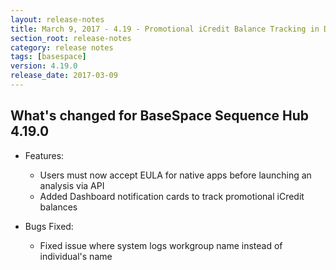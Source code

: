 ```yaml
---
layout: release-notes
title: March 9, 2017 - 4.19 - Promotional iCredit Balance Tracking in Dashboard
section_root: release-notes
category: release notes
tags: [basespace]
version: 4.19.0
release_date: 2017-03-09
---
```


## What's changed for BaseSpace Sequence Hub 4.19.0

- Features:
	- Users must now accept EULA for native apps before launching an analysis via API
	- Added Dashboard notification cards to track promotional iCredit balances

- Bugs Fixed:
	- Fixed issue where system logs workgroup name instead of individual's name
